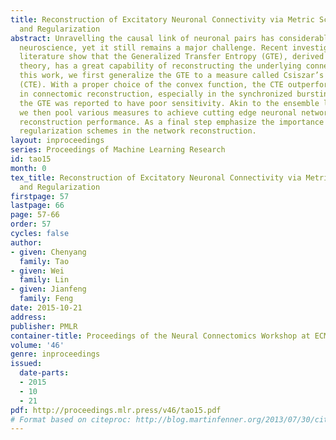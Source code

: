 ```yaml
---
title: Reconstruction of Excitatory Neuronal Connectivity via Metric Score Pooling
  and Regularization
abstract: Unravelling the causal link of neuronal pairs has considerable impacts in
  neuroscience, yet it still remains a major challenge. Recent investigations in the
  literature show that the Generalized Transfer Entropy (GTE), derived from information
  theory, has a great capability of reconstructing the underlying connectomics. In
  this work, we first generalize the GTE to a measure called Csiszar’s Transfer Entropy
  (CTE). With a proper choice of the convex function, the CTE outperforms the GTE
  in connectomic reconstruction, especially in the synchronized bursting regime where
  the GTE was reported to have poor sensitivity. Akin to the ensemble learning approach,
  we then pool various measures to achieve cutting edge neuronal network connectomic
  reconstruction performance. As a final step emphasize the importance of introducing
  regularization schemes in the network reconstruction.
layout: inproceedings
series: Proceedings of Machine Learning Research
id: tao15
month: 0
tex_title: Reconstruction of Excitatory Neuronal Connectivity via Metric Score Pooling
  and Regularization
firstpage: 57
lastpage: 66
page: 57-66
order: 57
cycles: false
author:
- given: Chenyang
  family: Tao
- given: Wei
  family: Lin
- given: Jianfeng
  family: Feng
date: 2015-10-21
address: 
publisher: PMLR
container-title: Proceedings of the Neural Connectomics Workshop at ECML 2014
volume: '46'
genre: inproceedings
issued:
  date-parts:
  - 2015
  - 10
  - 21
pdf: http://proceedings.mlr.press/v46/tao15.pdf
# Format based on citeproc: http://blog.martinfenner.org/2013/07/30/citeproc-yaml-for-bibliographies/
---
```


